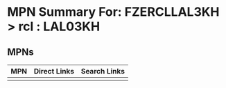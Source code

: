 



# MPN Summary For: FZERCLLAL3KH > rcl : LAL03KH

## MPNs
  

|MPN|Direct Links|Search Links|
| :--- | :--- | :--- |
||||
